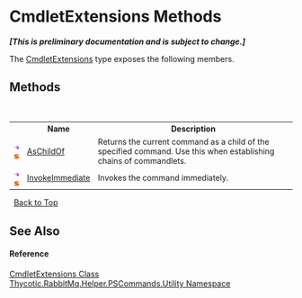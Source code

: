 # CmdletExtensions Methods
 _**\[This is preliminary documentation and is subject to change.\]**_

The <a href="T_Thycotic_RabbitMq_Helper_PSCommands_Utility_CmdletExtensions">CmdletExtensions</a> type exposes the following members.


## Methods
&nbsp;<table><tr><th></th><th>Name</th><th>Description</th></tr><tr><td>![Public method](media/pubmethod.gif "Public method")![Static member](media/static.gif "Static member")</td><td><a href="M_Thycotic_RabbitMq_Helper_PSCommands_Utility_CmdletExtensions_AsChildOf">AsChildOf</a></td><td>
Returns the current command as a child of the specified command. Use this when establishing chains of commandlets.</td></tr><tr><td>![Public method](media/pubmethod.gif "Public method")![Static member](media/static.gif "Static member")</td><td><a href="M_Thycotic_RabbitMq_Helper_PSCommands_Utility_CmdletExtensions_InvokeImmediate">InvokeImmediate</a></td><td>
Invokes the command immediately.</td></tr></table>&nbsp;
<a href="#cmdletextensions-methods">Back to Top</a>

## See Also


#### Reference
<a href="T_Thycotic_RabbitMq_Helper_PSCommands_Utility_CmdletExtensions">CmdletExtensions Class</a><br /><a href="N_Thycotic_RabbitMq_Helper_PSCommands_Utility">Thycotic.RabbitMq.Helper.PSCommands.Utility Namespace</a><br />